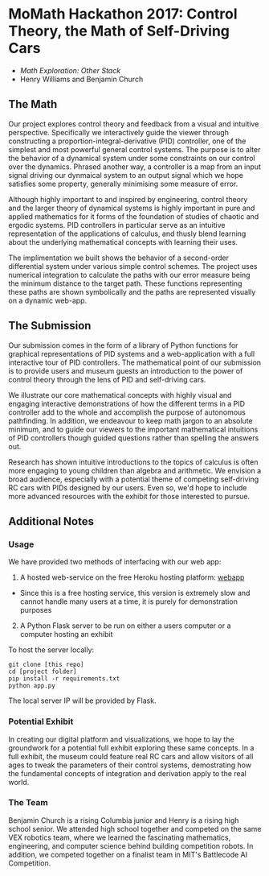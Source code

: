 # MoMath Hackathon 2017: Control Theory, the Math of Self-Driving Cars

- _Math Exploration: Other Stack_ 
- Henry Williams and Benjamin Church

## The Math

Our project explores control theory and feedback from a visual and intuitive perspective. Specifically we interactively guide the viewer through constructing a proportion-integral-derivative (PID) controller, one of the simplest and most powerful general control systems. The purpose is to alter the behavior of a dynamical system under some constraints on our control over the dynamics. Phrased another way, a controller is a map from an input signal driving our dynmaical system to an output signal which we hope satisfies some property, generally minimising some measure of error. 

Although highly important to and inspired by engineering, control theory and the larger theory of dynamical systems is highly important in pure and applied mathematics for it forms of the foundation of studies of chaotic and ergodic systems. PID controllers in particular serve as an intuitive representation of the applications of calculus, and thusly blend learning about the underlying mathematical concepts with learning their uses. 

The implimentation we built shows the behavior of a second-order differential system under various simple control schemes. The project uses numerical integration to calculate the paths with our error measure being the minimum distance to the target path. These functions representing these paths are shown symbolically and the paths are represented visually on a dynamic web-app.

## The Submission

Our submission comes in the form of a library of Python functions for graphical representations of PID systems and a web-application with a full interactive tour of PID controllers. The mathematical point of our submission is to provide users and museum guests an introduction to the power of control theory through the lens of PID and self-driving cars. 

We illustrate our core mathematical concepts with highly visual and engaging interactive demonstrations of how the different terms in a PID controller add to the whole and accomplish the purpose of autonomous pathfinding. In addition, we endeavour to keep math jargon to an absolute minimum, and to guide our viewers to the important mathematical intuitions of PID controllers though guided questions rather than spelling the answers out. 

Research has shown intuitive introductions to the topics of calculus is often more engaging to young children than algebra and arithmetic. We envision a broad audience, especially with a potential theme of competing self-driving RC cars with PIDs designed by our users. Even so, we'd hope to include more advanced resources with the exhibit for those interested to pursue.

## Additional Notes

### Usage

We have provided two methods of interfacing with our web app:
1. A hosted web-service on the free Heroku hosting platform: [webapp](https://momathhackathon.herokuapp.com/)
  * Since this is a free hosting service, this version is extremely slow and cannot handle many users at a time, it is purely for demonstration purposes
2. A Python Flask server to be run on either a users computer or a computer hosting an exhibit

To host the server locally:
``` 
git clone [this repo]
cd [project folder]
pip install -r requirements.txt
python app.py
```
The local server IP will be provided by Flask.

### Potential Exhibit

In creating our digital platform and visualizations, we hope to lay the groundwork for a potential full exhibit exploring these same concepts. In a full exhibit, the museum could feature real RC cars and allow visitors of all ages to tweak the parameters of their control systems, demostrating how the fundamental concepts of integration and derivation apply to the real world.

### The Team

Benjamin Church is a rising Columbia junior and Henry is a rising high school senior. We attended high school together and competed on the same VEX robotics team, where we learned the fascinating mathematics, engineering, and computer science behind building competition robots. In addition, we competed together on a finalist team in MIT's Battlecode AI Competition.
